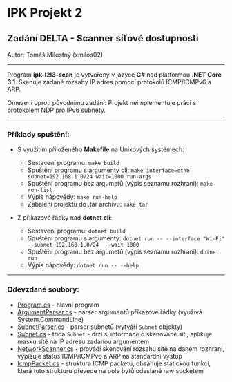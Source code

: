 # IPK Projekt 2
## Zadání DELTA - Scanner síťové dostupnosti

Autor: Tomáš Milostný (xmilos02)

---

Program **ipk-l2l3-scan** je vytvořený v jazyce **C#** nad platformou **.NET Core 3.1**.
Skenuje zadané rozsahy IP adres pomocí protokolů ICMP/ICMPv6 a ARP.

Omezení oproti původnímu zadání: Projekt neimplementuje práci s protokolem NDP pro IPv6 subnety.

---

### Příklady spuštění:

* S využitím přiloženého **Makefile** na Unixových systémech:
    - Sestavení programu: ``make build``
    - Spuštění programu s argumenty cli: ``make interface=eth0 subnet=192.168.1.0/24 wait=1000 run-args``
    - Spuštění programu bez argumetů (výpis seznamu rozhraní): ``make run-list``
    - Výpis nápovědy: ``make run-help``
    - Zabalení projektu do .tar archivu: ``make tar``

* Z příkazové řádky nad **dotnet cli**:
    - Sestavení programu: ``dotnet build``
    - Spuštění programu s argumenty: ``dotnet run -- --interface "Wi-Fi" --subnet 192.168.1.0/24  --wait 1000``
    - Spuštění programu bez argumetů (výpis seznamu rozhraní): ``dotnet run``
    - Výpis nápovědy: ``dotnet run -- --help``

---

### Odevzdané soubory:

* [Program.cs](Program.cs) - hlavní program
* [ArgumentParser.cs](ArgumentParser.cs) - parser argumentů příkazové řádky (využívá System.CommandLine)
* [SubnetParser.cs](SubnetParser.cs) - parser subnetů (vytváří ``Subnet`` objekty)
* [Subnet.cs](Subnet.cs) - třída ``Subnet`` - drží si informace o skenované síti, aplikuje masku sítě na IP adresu zadanou argumentem
* [NetworkScanner.cs](NetworkScanner.cs) - provádí skenování rozsahu sítě na daném rozhraní, vypisuje status ICMP/ICMPv6 a ARP na standardní výstup
* [IcmpPacket.cs](IcmpPacket.cs) - struktura ICMP packetu, obsahuje statickou funkci, která tuto strukturu převede na pole bytů odeslané raw socketem
